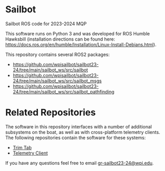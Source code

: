 # Sailbot

Sailbot ROS code for 2023-2024 MQP

This software runs on Python 3 and was developed for ROS Humble Hawksbill (installation directions can be found here: https://docs.ros.org/en/humble/Installation/Linux-Install-Debians.html).

This repository contains several ROS2 packages:
- https://github.com/wpisailbot/sailbot23-24/tree/main/sailbot_ws/src/sailbot
- https://github.com/wpisailbot/sailbot23-24/tree/main/sailbot_ws/src/sailbot_msgs
- https://github.com/wpisailbot/sailbot23-24/tree/main/sailbot_ws/src/sailbot_pathfinding

# Related Repositories

The software in this repository interfaces with a number of additional subsystems on the boat, as well as with cross-platform telemetry clients. The following repositories contain the software for these systems:

- [Trim Tab](https://github.com/wpisailbot/trim_tab_client)
- [Telemetry Client](https://github.com/wpisailbot/sailbot_telemetry_flutter)

If you have any questions feel free to email gr-sailbot23-24@wpi.edu.